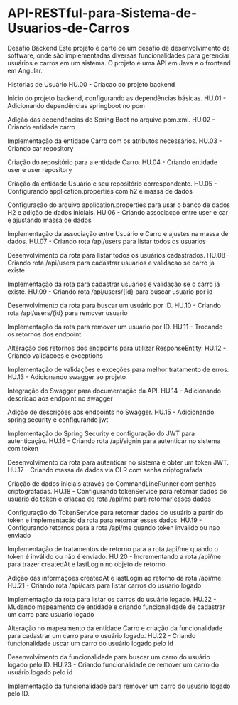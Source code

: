# API-RESTful-para-Sistema-de-Usuarios-de-Carros

Desafio Backend
Este projeto é parte de um desafio de desenvolvimento de software, onde são implementadas diversas funcionalidades para gerenciar usuários e carros em um sistema.
O projeto é uma API em Java e o frontend em Angular.

Histórias de Usuário
HU.00 - Criacao do projeto backend

Início do projeto backend, configurando as dependências básicas.
HU.01 - Adicionando dependências springboot no pom

Adição das dependências do Spring Boot no arquivo pom.xml.
HU.02 - Criando entidade carro

Implementação da entidade Carro com os atributos necessários.
HU.03 - Criando car repository

Criação do repositório para a entidade Carro.
HU.04 - Criando entidade user e user repository

Criação da entidade Usuário e seu repositório correspondente.
HU.05 - Configurando application.properties com h2 e massa de dados

Configuração do arquivo application.properties para usar o banco de dados H2 e adição de dados iniciais.
HU.06 - Criando associacao entre user e car e ajustando massa de dados

Implementação da associação entre Usuário e Carro e ajustes na massa de dados.
HU.07 - Criando rota /api/users para listar todos os usuarios

Desenvolvimento da rota para listar todos os usuários cadastrados.
HU.08 - Criando rota /api/users para cadastrar usuarios e validacao se carro ja existe

Implementação da rota para cadastrar usuários e validação se o carro já existe.
HU.09 - Criando rota /api/users/{id} para buscar usuario por id

Desenvolvimento da rota para buscar um usuário por ID.
HU.10 - Criando rota /api/users/{id} para remover usuario

Implementação da rota para remover um usuário por ID.
HU.11 - Trocando os retornos dos endpoint

Alteração dos retornos dos endpoints para utilizar ResponseEntity.
HU.12 - Criando validacoes e exceptions

Implementação de validações e exceções para melhor tratamento de erros.
HU.13 - Adicionando swagger ao projeto

Integração do Swagger para documentação da API.
HU.14 - Adicionando descricao aos endpoint no swagger

Adição de descrições aos endpoints no Swagger.
HU.15 - Adicionando spring security e configurando jwt

Implementação do Spring Security e configuração do JWT para autenticação.
HU.16 - Criando rota /api/signin para autenticar no sistema com token

Desenvolvimento da rota para autenticar no sistema e obter um token JWT.
HU.17 - Criando massa de dados via CLR com senha criptografada

Criação de dados iniciais através do CommandLineRunner com senhas criptografadas.
HU.18 - Configurando tokenService para retornar dados do usuario do token e criacao de rota /api/me para retornar esses dados

Configuração do TokenService para retornar dados do usuário a partir do token e implementação da rota para retornar esses dados.
HU.19 - Configurando retornos para a rota /api/me quando token invalido ou nao enviado

Implementação de tratamentos de retorno para a rota /api/me quando o token é inválido ou não é enviado.
HU.20 - Incrementando a rota /api/me para trazer createdAt e lastLogin no objeto de retorno

Adição das informações createdAt e lastLogin ao retorno da rota /api/me.
HU.21 - Criando rota /api/cars para listar carros do usuario logado

Implementação da rota para listar os carros do usuário logado.
HU.22 - Mudando mapeamento de entidade e criando funcionalidade de cadastrar um carro para usuario logado

Alteração no mapeamento da entidade Carro e criação da funcionalidade para cadastrar um carro para o usuário logado.
HU.22 - Criando funcionalidade uscar um carro do usuário logado pelo id

Desenvolvimento da funcionalidade para buscar um carro do usuário logado pelo ID.
HU.23 - Criando funcionalidade de remover um carro do usuário logado pelo id

Implementação da funcionalidade para remover um carro do usuário logado pelo ID.
